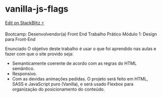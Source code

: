 # vanilla-js-flags

[Edit on StackBlitz ⚡️](https://stackblitz.com/edit/js-11xgdm)

Bootcamp: Desenvolvendor(a) Front End
Trabalho Prático
Módulo 1: Design para Front-End

Enunciado
O objetivo deste trabalho é usar o que foi aprendido nas aulas e fazer com que o site provido 
seja:
- Semanticamente coerente de acordo com as regras do HTML semântico.
- Responsivo.
- Com as devidas animações pedidas.
O projeto será feito em HTML, SASS e JavaScript puro (Vanilla), e será usado Flexbox para 
organização do posicionamento do conteúdo.



